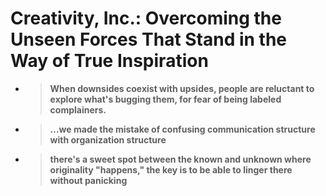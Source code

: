 # Creativity, Inc.: Overcoming the Unseen Forces That Stand in the Way of True Inspiration

* > **When downsides coexist with upsides, people are reluctant to explore what's bugging them, for fear of being labeled complainers.**

* > **…we made the mistake of confusing communication structure with organization structure**

* > **there's a sweet spot between the known and unknown where originality "happens," the key is to be able to linger there without panicking**

